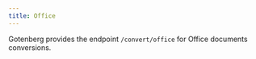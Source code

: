 ```yaml
---
title: Office
---
```


Gotenberg provides the endpoint `/convert/office` for Office documents conversions.

